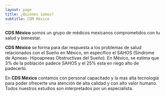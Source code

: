 ```yaml
---
layout: page
title: ¿Quiénes somos? 
subtitle: CDM México
---
```


**CDS México** somos un grupo de médicos mexicanos comprometidos con tu salud y bienestar.

**CDS México** se forma para dar respuesta a los problemas de salud relacionados con el Sueño en México, en específico el SAHOS (Síndrome de Apneas- Hipoapneas Obstructivas del Sueño). En México, se estima que 3% de la población padece SAHOS y el 25% esta en riego alto de padecerlo.

En **CDS México** contamos con personal capacitado y la mas alta tecnología para poder ofrecerte una atención de alta calidad y con alto valor humano. Todos nuestros estudios son interpretados por un especialista. 

